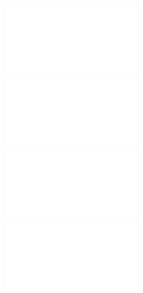 ![@](steps/_.3eb68380.md)

![@](steps/_.fa3ad648.md)

![@](steps/_.3f23ad49.md)

![@](steps/_.40aab722.md)